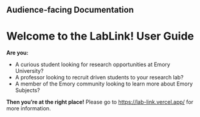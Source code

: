 ## Audience-facing Documentation
# Welcome to the LabLink! User Guide

**Are you:**
- A curious student looking for research opportunities at Emory University?
- A professor looking to recruit driven students to your research lab?
- A member of the Emory community looking to learn more about Emory Subjects?

**Then you’re at the right place!**
Please go to https://lab-link.vercel.app/ for more information.
